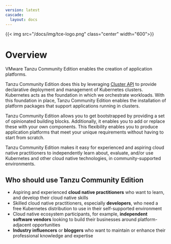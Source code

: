 ```yaml
---
version: latest
cascade:
  layout: docs
---
```


<!-- markdownlint-disable MD041 -->
{{< img src="/docs/img/tce-logo.png" class="center" width="600">}}

# Overview

VMware Tanzu Community Edition enables the creation of application platforms.

Tanzu Community Edition does this by leveraging [Cluster API](https://cluster-api.sigs.k8s.io/) to
provide declarative deployment and management of Kubernetes clusters. Kubernetes
acts as the foundation in which we orchestrate workloads. With this foundation
in place, Tanzu Community Edition enables the installation of platform packages that support
applications running in clusters.

Tanzu Community Edition allows you to get bootstrapped by providing a set of opinionated building blocks.
Additionally, it enables you to add or replace these with your own components. This
flexibility enables you to produce application platforms that meet your unique
requirements without having to start from scratch.

Tanzu Community Edition makes it easy for experienced and aspiring cloud native practitioners to independently learn about, evaluate, and/or use Kubernetes and other cloud native technologies, in community-supported environments.

## Who should use Tanzu Community Edition

- Aspiring  and experienced **cloud native practitioners** who want to learn, and develop their cloud native skills
- Skilled cloud native practitioners, especially **developers**, who need a free Kubernetes distribution to use in their self-supported environment
- Cloud native ecosystem participants, for example, **independent software vendors** looking to build their businesses around platform-adjacent opportunities
- **Industry influencers** or **bloggers** who want to maintain or enhance their professional knowledge and expertise
